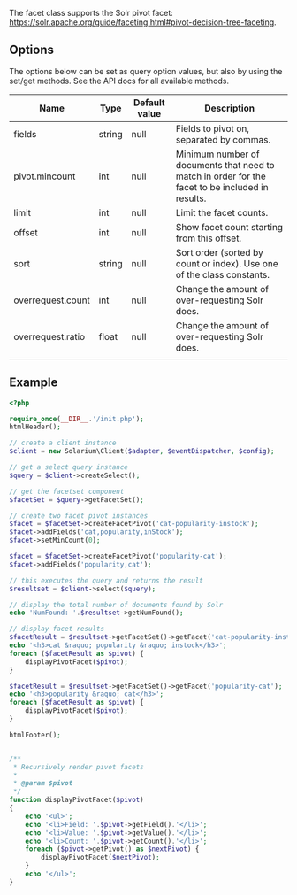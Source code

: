 The facet class supports the Solr pivot facet: <https://solr.apache.org/guide/faceting.html#pivot-decision-tree-faceting>.

Options
-------

The options below can be set as query option values, but also by using the set/get methods. See the API docs for all available methods.

| Name              | Type   | Default value | Description                                                                                      |
|-------------------|--------|---------------|--------------------------------------------------------------------------------------------------|
| fields            | string | null          | Fields to pivot on, separated by commas.                                                         |
| pivot.mincount    | int    | null          | Minimum number of documents that need to match in order for the facet to be included in results. |
| limit             | int    | null          | Limit the facet counts.                                                                          |
| offset            | int    | null          | Show facet count starting from this offset.                                                      |
| sort              | string | null          | Sort order (sorted by count or index). Use one of the class constants.                           |
| overrequest.count | int    | null          | Change the amount of over-requesting Solr does.                                                  |
| overrequest.ratio | float  | null          | Change the amount of over-requesting Solr does.                                                  |
||

Example
-------

```php
<?php

require_once(__DIR__.'/init.php');
htmlHeader();

// create a client instance
$client = new Solarium\Client($adapter, $eventDispatcher, $config);

// get a select query instance
$query = $client->createSelect();

// get the facetset component
$facetSet = $query->getFacetSet();

// create two facet pivot instances
$facet = $facetSet->createFacetPivot('cat-popularity-instock');
$facet->addFields('cat,popularity,inStock');
$facet->setMinCount(0);

$facet = $facetSet->createFacetPivot('popularity-cat');
$facet->addFields('popularity,cat');

// this executes the query and returns the result
$resultset = $client->select($query);

// display the total number of documents found by Solr
echo 'NumFound: '.$resultset->getNumFound();

// display facet results
$facetResult = $resultset->getFacetSet()->getFacet('cat-popularity-instock');
echo '<h3>cat &raquo; popularity &raquo; instock</h3>';
foreach ($facetResult as $pivot) {
    displayPivotFacet($pivot);
}

$facetResult = $resultset->getFacetSet()->getFacet('popularity-cat');
echo '<h3>popularity &raquo; cat</h3>';
foreach ($facetResult as $pivot) {
    displayPivotFacet($pivot);
}

htmlFooter();


/**
 * Recursively render pivot facets
 *
 * @param $pivot
 */
function displayPivotFacet($pivot)
{
    echo '<ul>';
    echo '<li>Field: '.$pivot->getField().'</li>';
    echo '<li>Value: '.$pivot->getValue().'</li>';
    echo '<li>Count: '.$pivot->getCount().'</li>';
    foreach ($pivot->getPivot() as $nextPivot) {
        displayPivotFacet($nextPivot);
    }
    echo '</ul>';
}

```
